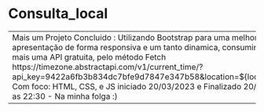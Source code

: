 ﻿# Consulta_local

<table>
<tr>
<td>
	Mais um Projeto Concluido : Utilizando Bootstrap para uma melhor apresentação de forma responsiva e um tanto dinamica, consumindo mais uma API gratuita, pelo método Fetch        https://timezone.abstractapi.com/v1/current_time/?api_key=9422a6fb3b834dc7bfe9d7847e347b58&location=${local}
	Com foco: HTML, CSS, e JS
  iniciado 20/03/2023 e Finalizado 20/03 as 22:30 - Na minha folga :)  

</td>
</tr>
</table>
